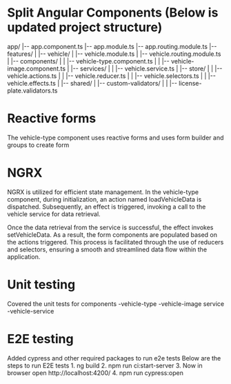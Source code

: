 # Split Angular Components (Below is updated project structure)
 app/
|-- app.component.ts
|-- app.module.ts
|-- app.routing.module.ts
|-- features/
|   |-- vehicle/
|       |-- vehicle.module.ts
|       |-- vehicle.routing.module.ts
|       |-- components/
|       |   |-- vehicle-type.component.ts
|       |   |-- vehicle-image.component.ts
|       |-- services/
|       |   |-- vehicle.service.ts
|       |-- store/
|       |   |-- vehicle.actions.ts
|       |   |-- vehicle.reducer.ts
|       |   |-- vehicle.selectors.ts
|       |   |-- vehicle.effects.ts
|   |-- shared/
|       |-- custom-validators/
|       |   |-- license-plate.validators.ts

 # Reactive forms
 The vehicle-type component uses reactive forms and uses form builder and groups to create form

 # NGRX
 NGRX is utilized for efficient state management. In the vehicle-type component, during initialization, an action named loadVehicleData is dispatched. Subsequently, an effect is triggered, invoking a call to the vehicle service for data retrieval.

Once the data retrieval from the service is successful, the effect invokes setVehicleData. As a result, the form components are populated based on the actions triggered. This process is facilitated through the use of reducers and selectors, ensuring a smooth and streamlined data flow within the application.

 # Unit testing
 Covered the unit tests for
    components
        -vehicle-type
        -vehicle-image
    service
        -vehicle-service

# E2E testing
Added cypress and other required packages to run e2e tests
Below are the steps to run E2E tests
    1. ng build
    2. npm run ci:start-server
    3. Now in browser open http://localhost:4200/
    4. npm run cypress:open